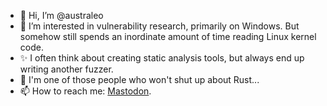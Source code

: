- 👋 Hi, I’m @australeo
- 👀 I’m interested in vulnerability research, primarily on Windows. But somehow still spends an inordinate amount of time reading Linux kernel code.
- ✨ I often think about creating static analysis tools, but always end up writing another fuzzer.
- 🦀 I'm one of those people who won't shut up about Rust...
- 📫 How to reach me: <a rel="me" href="https://infosec.exchange/@australeo">Mastodon</a>.

<!---
australeo/australeo is a ✨ special ✨ repository because its `README.md` (this file) appears on your GitHub profile.
You can click the Preview link to take a look at your changes.
--->
